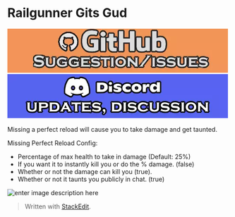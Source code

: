 # Railgunner Gits Gud
[![github issues/request link](https://raw.githubusercontent.com/DestroyedClone/PoseHelper/master/PoseHelper/github_link.webp)](https://github.com/DestroyedClone/PoseHelper/issues) [![discord invite](https://raw.githubusercontent.com/DestroyedClone/PoseHelper/master/PoseHelper/discord_link.webp)](https://discord.gg/DpHu3qXMHK)

Missing a perfect reload will cause you to take damage and get taunted.

Missing Perfect Reload Config:

 - Percentage of max health to take in damage (Default: 25%)
 - If you want it to instantly kill you or do the % damage. (false)
 - Whether or not the damage can kill you (true).
 - Whether or not it taunts you publicly in chat. (true)

![enter image description here](https://cdn.discordapp.com/attachments/967010929944436746/967010939767517184/unknown.png)


> Written with [StackEdit](https://stackedit.io/).